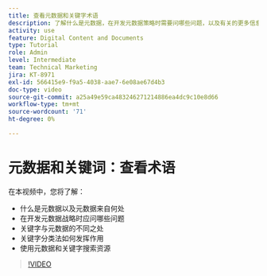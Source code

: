 ```yaml
---
title: 查看元数据和关键字术语
description: 了解什么是元数据，在开发元数据策略时需要问哪些问题，以及有关的更多信息 [!UICONTROL Workfront DAM].
activity: use
feature: Digital Content and Documents
type: Tutorial
role: Admin
level: Intermediate
team: Technical Marketing
jira: KT-8971
exl-id: 566415e9-f9a5-4038-aae7-6e08ae67d4b3
doc-type: video
source-git-commit: a25a49e59ca483246271214886ea4dc9c10e8d66
workflow-type: tm+mt
source-wordcount: '71'
ht-degree: 0%

---
```


# 元数据和关键词：查看术语

在本视频中，您将了解：

* 什么是元数据以及元数据来自何处
* 在开发元数据战略时应问哪些问题
* 关键字与元数据的不同之处
* 关键字分类法如何发挥作用
* 使用元数据和关键字搜索资源

>[!VIDEO](https://video.tv.adobe.com/v/335234/?quality=12&learn=on)

